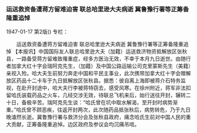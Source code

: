 ### 运送救资备遭蒋方留难迫害  联总哈里逊大夫病逝  冀鲁豫行署等正筹备隆重追悼

1947-01-17
第2版()
专栏：

　　运送救资备遭蒋方留难迫害
    联总哈里逊大夫病逝
    冀鲁豫行署等正筹备隆重追悼
    【本报讯】中国国际友人联总哈里逊大夫（加籍）运送救济物资抵解放区张秋县，一路备受蒋方留难致罹重症，经多方医治无效，不幸于本月九日逝世。由随行者加拿大红十字会瑞阿克先生，（加籍）及中国公路运输公司克里蒙斯先生（美籍）亲视入殓。哈大夫生前努力奔走中国和平民主事业，此次携带加拿大红十字会赠解放区药品十二卡车于九日抵解放区张秋县。据悉：彼自离上海即被蒋介石特务监视，在赴开封途中，哈大夫行李被蒋特窃去，感受风寒。在徐州附近，蒋军非法扣留哈氏装载药品之火车，几经交涉无效，待联总飞机来后，始行送往开封，辗转二十日，备极辛苦。瑞阿克先生谈：“哈氏曾在坑中取水解渴，至开封时病势渐重。”哈氏曾不顾恶疾，往返开封两次，此次随药品抵张秋后，病势转危，乃于九日晚溘然长逝。冀鲁豫行署与救济分会及张秋县政府，痛念哈氏生前对中国人民的重大贡献，正筹备隆重追悼。边区政府及参议会均沉痛吊唁。
